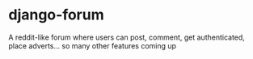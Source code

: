# django-forum
A reddit-like forum where users can post, comment, get authenticated, place adverts... so many other features coming up
